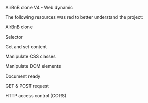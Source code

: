 AirBnB clone V4 - Web dynamic

The following resources was red to better understand the project:

AirBnB clone

Selector

Get and set content

Manipulate CSS classes

Manipulate DOM elements

Document ready

GET & POST request

HTTP access control (CORS)
